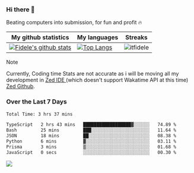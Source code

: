 ### Hi there 👋
<p>Beating computers into submission, for fun and profit 🔥</p>

|My github statistics|My languages|Streaks|
|-|-|-|
|[![Fidele's github stats](https://github-readme-stats.vercel.app/api?username=itfidele&count_private=true&show_icons=true&theme=dark&hide_title=true)](https://github.com/itfidele)|[![Top Langs](https://github-readme-stats.vercel.app/api/top-langs/?username=itfidele&show_icons=true&langs_count=8&theme=dark&layout=compact&hide_title=true)](https://github.com/itfidele)|![itfidele](https://github-readme-streak-stats.herokuapp.com/?user=itfidele&theme=dark)

> [!NOTE]  
> Currently, Coding time Stats are not accurate as i will be moving all my development in <a href="https://zed.dev" target="_blank"> Zed IDE </a> (which doesn't support Wakatime API at this time) <a href="https://github.com/zed-industries/zed">Zed Github</a>.

### Over the Last 7 Days
<!--START_SECTION:waka-->

```txt
Total Time: 3 hrs 37 mins

TypeScript   2 hrs 43 mins   ██████████████████▓░░░░░░   74.89 %
Bash         25 mins         ███░░░░░░░░░░░░░░░░░░░░░░   11.64 %
JSON         18 mins         ██░░░░░░░░░░░░░░░░░░░░░░░   08.38 %
Python       6 mins          ▓░░░░░░░░░░░░░░░░░░░░░░░░   03.11 %
Prisma       3 mins          ▒░░░░░░░░░░░░░░░░░░░░░░░░   01.68 %
JavaScript   0 secs          ░░░░░░░░░░░░░░░░░░░░░░░░░   00.30 %
```

<!--END_SECTION:waka-->



![](https://komarev.com/ghpvc/?username=itfidele)
